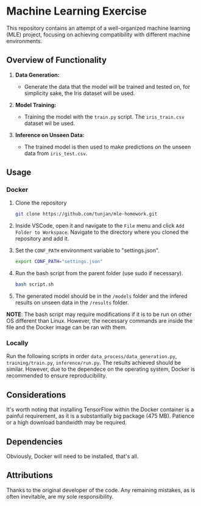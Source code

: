 # Machine Learning Exercise

This repository contains an attempt of a well-organized machine learning (MLE) project, focusing on achieving compatibility with different machine environments.

## Overview of Functionality

1. **Data Generation:**
   - Generate the data that the model will be trained and tested on, for simplicity sake, the Iris dataset will be used.

2. **Model Training:**
   - Training  the model with the `train.py` script. The `iris_train.csv` dataset wil be used.

3. **Inference on Unseen Data:**
   - The trained model is then used to make predictions on the unseen data from `iris_test.csv`.

## Usage

### Docker

1. Clone the repository
    ```bash
   git clone https://github.com/tunjan/mle-homework.git
   ```

2. Inside VSCode, open it and navigate to the `File` menu and click `Add Folder to Workspace`. 
Navigate to the directory where you cloned the repository and add it.

3. Set the `CONF_PATH` environment variable to "settings.json".
   ```bash
   export CONF_PATH="settings.json"
   ```
4. Run the bash script from the parent folder (use sudo if necessary).
   ```bash
   bash script.sh
   ```
5. The generated model should be in the `/models` folder and the infered results on unseen data in the `/results` folder.

**NOTE**: The bash script may require modifications if it is to be run on other OS different than Linux. However, the necessary commands are inside the file and the Docker image can be ran with them.

### Locally

Run the following scripts in order `data_process/data_generation.py`, `training/train.py`, `inference/run.py`. The results achieved should be similar. However, due to the dependece on the operating system, Docker is recommended to ensure reproducibility.

## Considerations

It's worth noting that installing TensorFlow within the Docker container is a painful requirement, as it is a substantially big package (475 MB). Patience or a high download bandwidth may be required.

## Dependencies

Obviously, Docker will need to be installed, that's all.

## Attributions

Thanks to the original developer of the code. Any remaining mistakes, as is often inevitable, are my sole responsibility.